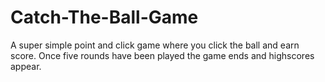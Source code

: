 # Catch-The-Ball-Game

A super simple point and click game where you click the ball and earn score. 
Once five rounds have been played the game ends and highscores appear. 
